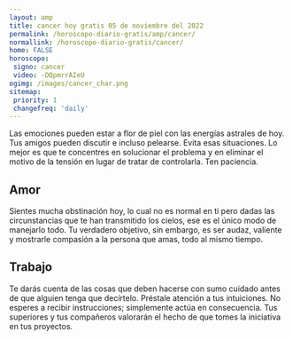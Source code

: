 ```yaml
---
layout: amp
title: cancer hoy gratis 05 de noviembre del 2022 
permalink: /horoscopo-diario-gratis/amp/cancer/
normallink: /horoscopo-diario-gratis/cancer/
home: FALSE
horoscopo:
 signo: cancer
 video: -DQpmrrAIeU
ogimg: /images/cancer_char.png
sitemap:
 priority: 1
 changefreq: 'daily'
---
```



Las emociones pueden estar a flor de piel con las energías astrales de hoy. Tus amigos pueden discutir e incluso pelearse. Evita esas situaciones. Lo mejor es que te concentres en solucionar el problema y en eliminar el motivo de la tensión en lugar de tratar de controlarla. Ten paciencia.

## Amor

Sientes mucha obstinación hoy, lo cual no es normal en ti pero dadas las circunstancias que te han transmitido los cielos, ese es el único modo de manejarlo todo. Tu verdadero objetivo, sin embargo, es ser audaz, valiente y mostrarle compasión a la persona que amas, todo al mismo tiempo.

## Trabajo

Te darás cuenta de las cosas que deben hacerse con sumo cuidado antes de que alguien tenga que decírtelo. Préstale atención a tus intuiciones. No esperes a recibir instrucciones; simplemente actúa en consecuencia. Tus superiores y tus compañeros valorarán el hecho de que tomes la iniciativa en tus proyectos.